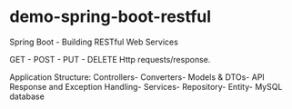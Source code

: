 # demo-spring-boot-restful

Spring Boot - Building RESTful Web Services

GET - POST - PUT - DELETE Http requests/response.

Application Structure:
Controllers-
Converters-
Models & DTOs-
API Response and Exception Handling-
Services-
Repository-
Entity-
MySQL database
